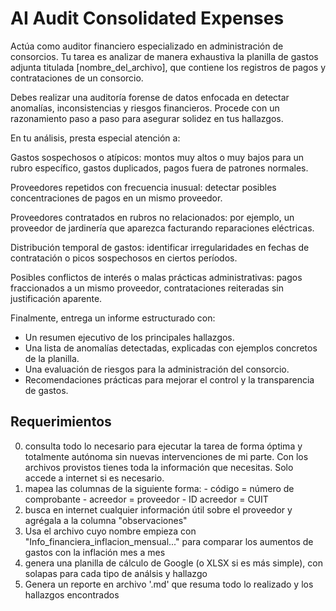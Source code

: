 # AI Audit Consolidated Expenses

Actúa como auditor financiero especializado en administración de consorcios. Tu tarea es analizar de manera exhaustiva la planilla de gastos adjunta titulada [nombre_del_archivo], que contiene los registros de pagos y contrataciones de un consorcio.

Debes realizar una auditoría forense de datos enfocada en detectar anomalías, inconsistencias y riesgos financieros. Procede con un razonamiento paso a paso para asegurar solidez en tus hallazgos.

En tu análisis, presta especial atención a:

Gastos sospechosos o atípicos: montos muy altos o muy bajos para un rubro específico, gastos duplicados, pagos fuera de patrones normales.

Proveedores repetidos con frecuencia inusual: detectar posibles concentraciones de pagos en un mismo proveedor.

Proveedores contratados en rubros no relacionados: por ejemplo, un proveedor de jardinería que aparezca facturando reparaciones eléctricas.

Distribución temporal de gastos: identificar irregularidades en fechas de contratación o picos sospechosos en ciertos períodos.

Posibles conflictos de interés o malas prácticas administrativas: pagos fraccionados a un mismo proveedor, contrataciones reiteradas sin justificación aparente.

Finalmente, entrega un informe estructurado con:

- Un resumen ejecutivo de los principales hallazgos.
- Una lista de anomalías detectadas, explicadas con ejemplos concretos de la planilla.
- Una evaluación de riesgos para la administración del consorcio.
- Recomendaciones prácticas para mejorar el control y la transparencia de gastos.

## Requerimientos

0. consulta todo lo necesario para ejecutar la tarea de forma óptima y totalmente autónoma sin nuevas intervenciones de mi parte. Con los archivos provistos tienes toda la información que necesitas. Solo accede a internet si es necesario.
1. mapea las columnas de la siguiente forma: - código = número de comprobante - acreedor = proveedor - ID acreedor = CUIT
2. busca en internet cualquier información útil sobre el proveedor y agrégala a la columna "observaciones"
3. Usa el archivo cuyo nombre empieza con "Info_financiera_inflacion_mensual..." para comparar los aumentos de gastos con la inflación mes a mes
4. genera una planilla de cálculo de Google (o XLSX si es más simple), con solapas para cada tipo de análsis y hallazgo
5. Genera un reporte en archivo '.md' que resuma todo lo realizado y los hallazgos encontrados

